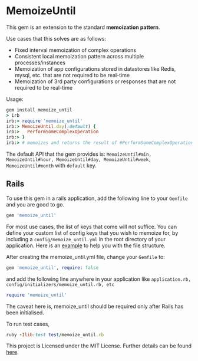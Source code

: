 # MemoizeUntil

This gem is an extension to the standard **memoization pattern**.

Use cases that this solves are as follows:

* Fixed interval memoization of complex operations
* Consistent local memoization pattern across multiple processes/instances
* Memoization of app configurations stored in datastores like Redis, mysql, etc. that are not required to be real-time
* Memoization of 3rd party configurations or responses that are not required to be real-time

Usage:

```ruby
gem install memoize_until
> irb
irb:> require 'memoize_until'
irb:> MemoizeUntil.day(:default) {
irb:> 	PerformSomeComplexOperation
irb:> }
irb:> # memoizes and returns the result of #PerformSomeComplexOperation
```

The default API that the gem provides is: `MemoizeUntil#min, MemoizeUntil#hour, MemoizeUntil#day, MemoizeUntil#week, MemoizeUntil#month` with `default` key.

## Rails

To use this gem in a rails application, add the following line to your `Gemfile` and you are good to go.

```ruby
gem 'memoize_until'
```

For most use cases, the list of keys that come will not suffice. You can define your custom list of config keys that you wish to memoize for, by including a `config/memoize_until.yml` in the root directory of your application. Here is an [example](/examples/memoize_until.yml) to help you with the file structure. 

After creating the memoize_until.yml file, change your `Gemfile` to:
```ruby
gem 'memoize_until', require: false
```
and add the following line anywhere in your application like `application.rb, config/initializers/memoize_until.rb, etc`
```ruby
require 'memoize_until'
```
The caveat here is, memoize_until should be required only after Rails has been initialised. 

To run test cases,
```ruby
ruby -Ilib:test test/memoize_until.rb
```

This project is Licensed under the MIT License. Further details can be found [here](/LICENSE).